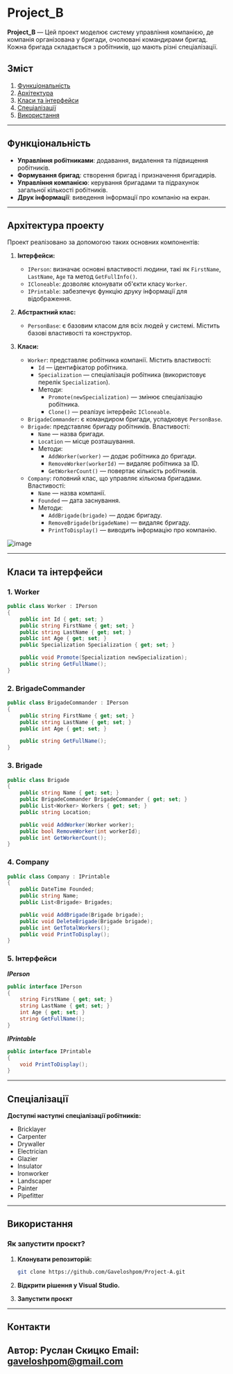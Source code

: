 # Project_B

**Project_B** — Цей проект моделює систему управління компанією, де компанія організована у бригади, очолювані командирами бригад. Кожна бригада складається з робітників, що мають різні спеціалізації.

## Зміст

1. [Функціональність](#функціональність)
2. [Архітектура](#архітектура)
3. [Класи та інтерфейси](#класи-та-інтерфейси)
4. [Спеціалізації](#спеціалізації)
5. [Використання](#використання)

---

## Функціональність

- **Управління робітниками**: додавання, видалення та підвищення робітників.
- **Формування бригад**: створення бригад і призначення бригадирів.
- **Управління компанією**: керування бригадами та підрахунок загальної кількості робітників.
- **Друк інформації**: виведення інформації про компанію на екран.

---

## Архітектура проекту

Проект реалізовано за допомогою таких основних компонентів:

1. **Інтерфейси:**
   - `IPerson`: визначає основні властивості людини, такі як `FirstName`, `LastName`, `Age` та метод `GetFullInfo()`.
   - `ICloneable`: дозволяє клонувати об'єкти класу `Worker`.
   - `IPrintable`: забезпечує функцію друку інформації для відображення.

2. **Абстрактний клас:**
   - `PersonBase`: є базовим класом для всіх людей у системі. Містить базові властивості та конструктор.

3. **Класи:**
   - `Worker`: представляє робітника компанії. Містить властивості:
     - `Id` — ідентифікатор робітника.
     - `Specialization` — спеціалізація робітника (використовує перелік `Specialization`).
     - Методи:
       - `Promote(newSpecialization)` — змінює спеціалізацію робітника.
       - `Clone()` — реалізує інтерфейс `ICloneable`.
   - `BrigadeCommander`: є командиром бригади, успадковує `PersonBase`.
   - `Brigade`: представляє бригаду робітників. Властивості:
     - `Name` — назва бригади.
     - `Location` — місце розташування.
     - Методи:
       - `AddWorker(worker)` — додає робітника до бригади.
       - `RemoveWorker(workerId)` — видаляє робітника за ID.
       - `GetWorkerCount()` — повертає кількість робітників.
   - `Company`: головний клас, що управляє кількома бригадами. Властивості:
     - `Name` — назва компанії.
     - `Founded` — дата заснування.
     - Методи:
       - `AddBrigade(brigade)` — додає бригаду.
       - `RemoveBrigade(brigadeName)` — видаляє бригаду.
       - `PrintToDisplay()` — виводить інформацію про компанію.

![image](https://github.com/user-attachments/assets/1b09748f-6887-41f1-9d39-f2a963b92bf7)


---

## Класи та інтерфейси

### 1. **Worker**

```csharp
public class Worker : IPerson
{
    public int Id { get; set; }
    public string FirstName { get; set; }
    public string LastName { get; set; }
    public int Age { get; set; }
    public Specialization Specialization { get; set; }

    public void Promote(Specialization newSpecialization);
    public string GetFullName();
}
```

### 2. **BrigadeCommander**

```csharp
public class BrigadeCommander : IPerson
{
    public string FirstName { get; set; }
    public string LastName { get; set; }
    public int Age { get; set; }

    public string GetFullName();
}
```

### 3. **Brigade**

```csharp
public class Brigade
{
    public string Name { get; set; }
    public BrigadeCommander BrigadeCommander { get; set; }
    public List<Worker> Workers { get; set; }
    public string Location;

    public void AddWorker(Worker worker);
    public bool RemoveWorker(int workerId);
    public int GetWorkerCount();
}
```

### 4. **Company**

```csharp
public class Company : IPrintable
{
    public DateTime Founded;
    public string Name;
    public List<Brigade> Brigades;

    public void AddBrigade(Brigade brigade);
    public void DeleteBrigade(Brigade brigade);
    public int GetTotalWorkers();
    public void PrintToDisplay();
}
```

### 5. **Інтерфейси**

***IPerson***

```csharp
public interface IPerson
{
    string FirstName { get; set; }
    string LastName { get; set; }
    int Age { get; set; }
    string GetFullName();
}
```

***IPrintable***

```csharp
public interface IPrintable
{
    void PrintToDisplay();
}
```
---
## Спеціалізації
**Доступні наступні спеціалізації робітників:**

* Bricklayer
* Carpenter
* Drywaller
* Electrician
* Glazier
* Insulator
* Ironworker
* Landscaper
* Painter
* Pipefitter
---
## Використання

### Як запустити проєкт?

1. **Клонувати репозиторій:**
   ```bash
   git clone https://github.com/Gaveloshpom/Project-A.git
2. **Відкрити рішення у Visual Studio.**

3. **Запустити проєкт**
---
## Контакти

**Автор:** Руслан Скицко 
**Email:** gaveloshpom@gmail.com
---
